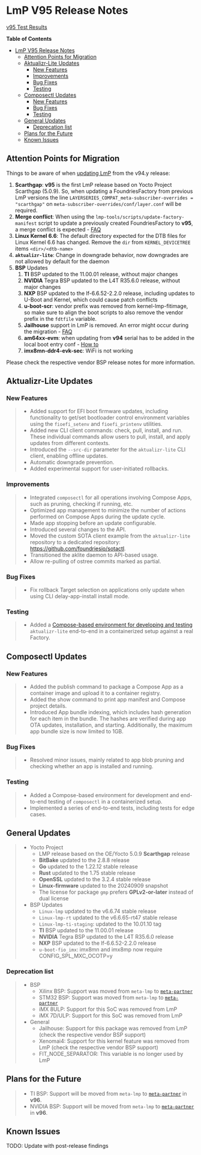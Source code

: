# LmP V95 Release Notes

[v95 Test Results](https://qa-reports.foundries.io/lmp/lmp-ci-testing/build/f004f66e5c09523819b92a465a2f044066f00e2c/)

**Table of Contents**
- [LmP V95 Release Notes](#lmp-v95-release-notes)
  - [Attention Points for Migration](#attention-points-for-migration)
  - [Aktualizr-Lite Updates](#aktualizr-lite-updates)
    - [New Features](#new-features)
    - [Improvements](#improvements)
    - [Bug Fixes](#bug-fixes)
    - [Testing](#testing)
  - [Composectl Updates](#composectl-updates)
    - [New Features](#new-features-1)
    - [Bug Fixes](#bug-fixes-1)
    - [Testing](#testing-1)
  - [General Updates](#general-updates)
    - [Deprecation list](#deprecation-list)
  - [Plans for the Future](#plans-for-the-future)
  - [Known Issues](#known-issues)

## Attention Points for Migration
Things to be aware of when [updating LmP](https://docs.foundries.io/95/reference-manual/linux/linux-update.html) from the v94.y release:

1. **Scarthgap**: **v95** is the first LmP release based on Yocto Project Scarthgap (5.0.9).
   So, when updating a FoundriesFactory from previous LmP versions the line
   `LAYERSERIES_COMPAT_meta-subscriber-overrides = "scarthgap"`
    on `meta-subscriber-overrides/conf/layer.conf` will be required.
2. **Merge conflict**: When using the `lmp-tools/scripts/update-factory-manifest`
   script to update a previously created FoundriesFactory to **v95**,
   a merge conflict is expected -
   [FAQ](https://docs.foundries.io/latest/user-guide/troubleshooting/troubleshooting.html#update-foundriesfactory-manifest-merge-conflict)
3. **Linux Kernel 6.6**: The default directory expected for the DTB files for
   Linux Kernel 6.6 has changed.
   Remove the `dir` from `KERNEL_DEVICETREE` items `<dir>/<dtb-name>`
4. **`aktualizr-lite`**: Change in downgrade behavior, now downgrades are not allowed
   by default for the daemon
5. **BSP** Updates
   1. **TI** BSP updated to the 11.00.01 release, without major changes
   2. **NVIDIA** Tegra BSP updated to the L4T R35.6.0 release,
      without major changes
   3. **NXP** BSP updated to the lf-6.6.52-2.2.0 release, including updates to
      U-Boot and Kernel, which could cause patch conflicts
   4. **u-boot-scr**: vendor prefix was removed from kernel-lmp-fitimage,
      so make sure to align the boot scripts to also remove the vendor prefix
      in the `fdtfile` variable.
   5. **Jailhouse** support in LmP is removed. An error might occur during the migration -
      [FAQ](https://docs.foundries.io/latest/user-guide/troubleshooting/troubleshooting.html#jailhouse-support-in-lmp-is-removed)
   6. **am64xx-evm**: when updating from **v94** serial has to be added in the
      local boot entry conf -
      [How to](https://docs.foundries.io/latest/user-guide/lmp-customization/lmp-customization.html#kernel-command-line-arguments)
   7. **imx8mn-ddr4-evk-sec**: WiFi is not working


Please check the respective vendor BSP release notes for more
information.

## Aktualizr-Lite Updates

### New Features
> - Added support for EFI boot firmware updates, including functionality to
>   get/set bootloader control environment variables using the
>   `fioefi_setenv` and `fioefi_printenv` utilities.
> - Added new CLI client commands: check, pull, install, and run.
>   These individual commands allow users to pull, install,
>   and apply updates from different contexts.
> - Introduced the `--src-dir` parameter for the `aktualizr-lite` CLI client,
>   enabling offline updates.
> - Automatic downgrade prevention.
> - Added experimental support for user-initiated rollbacks.

### Improvements

> - Integrated `composectl` for all operations involving Compose Apps,
>   such as pruning, checking if running, etc.
> - Optimized app management to minimize the number of actions performed on
>   Compose Apps during the update cycle.
> - Made app stopping before an update configurable.
> - Introduced several changes to the API.
> - Moved the custom SOTA client example from the `aktualizr-lite` repository to
>    a dedicated repository: https://github.com/foundriesio/sotactl.
> - Transitioned the aklite daemon to API-based usage.
> - Allow re-pulling of ostree commits marked as partial.

### Bug Fixes

> - Fix rollback Target selection on applications only update when using CLI
>   delay-app-install install mode.


### Testing
> - Added a
>   [Compose-based environment for developing and testing](https://github.com/foundriesio/aktualizr-lite/tree/v95?tab=readme-ov-file#development-and-testing-in-containerized-environment)
>   `aktualizr-lite` end-to-end in a containerized setup against a real Factory.

## Composectl Updates

### New Features

> - Added the publish command to package a Compose App as a container image and
>   upload it to a container registry.
> - Added the show command to print app manifest and Compose project details.
> - Introduced App bundle indexing, which includes hash generation for
>   each item in the bundle. The hashes are verified during app OTA updates,
>   installation, and starting. Additionally, the maximum app bundle size is
>   now limited to 1GB.

### Bug Fixes

> - Resolved minor issues, mainly related to app blob pruning and checking
>   whether an app is installed and running.

### Testing

> - Added a Compose-based environment for development and end-to-end testing of
>  `composectl` in a containerized setup.
> - Implemented a series of end-to-end tests, including tests for edge cases.

## General Updates

> - Yocto Project
>   - LMP release based on the OE/Yocto 5.0.9 **Scarthgap** release
>   - **BitBake** updated to the 2.8.8 release
>   - **Go** updated to the 1.22.12 stable release
>   - **Rust** updated to the 1.75 stable release
>   - **OpenSSL** updated to the 3.2.4 stable release
>   - **Linux-firmware** updated to the 20240909 snapshot
>   - The license for package `gmp` prefers **GPLv2-or-later** instead of dual license
> - BSP Updates
>   - `Linux-lmp` updated to the v6.6.74 stable release
>   - `Linux-lmp-rt` updated to the v6.6.65-rt47 stable release
>   - `Linux-lmp-ti-staging`: updated to the 10.01.10 tag
>   - **TI** BSP updated to the 11.00.01 release
>   - **NVIDIA** Tegra BSP updated to the L4T R35.6.0 release
>   - **NXP** BSP updated to the lf-6.6.52-2.2.0 release
>   - `u-boot-fio_imx`: imx8mn and imx8mp now require CONFIG_SPL_MXC_OCOTP=y

### Deprecation list

> - BSP
>   - Xilinx BSP: Support was moved from `meta-lmp` to [`meta-partner`](https://github.com/foundriesio/meta-partner/)
>   - STM32 BSP: Support was moved from `meta-lmp` to [`meta-partner`](https://github.com/foundriesio/meta-partner/)
>   - iMX 8ULP: Support for this SoC was removed from LmP
>   - iMX 7D/ULP: Support for this SoC was removed from LmP
> - General
>   - Jailhouse: Support for this package was removed from LmP
>     (check the respective vendor BSP support)
>   - Xenomai4: Support for this kernel feature was removed from LmP
>     (check the respective vendor BSP support)
>   - FIT_NODE_SEPARATOR: This variable is no longer used by LmP

## Plans for the Future

> - TI BSP: Support will be moved from `meta-lmp` to [`meta-partner`](https://github.com/foundriesio/meta-partner/) in **v96**.
> - NVIDIA BSP: Support will be moved from `meta-lmp` to [`meta-partner`](https://github.com/foundriesio/meta-partner/) in **v96**.

## Known Issues

TODO: Update with post-release findings
